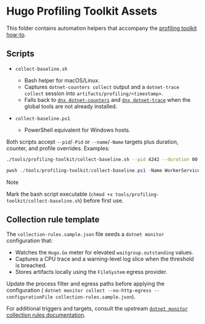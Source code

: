 # Hugo Profiling Toolkit Assets

This folder contains automation helpers that accompany the [profiling toolkit how-to](../../docs/how-to/profiling-toolkit.md).

## Scripts

- `collect-baseline.sh`
  - Bash helper for macOS/Linux.
  - Captures `dotnet-counters collect` output and a `dotnet-trace collect` session into `artifacts/profiling/<timestamp>`.
  - Falls back to [`dnx dotnet-counters`](https://learn.microsoft.com/dotnet/core/diagnostics/dotnet-counters#install) and [`dnx dotnet-trace`](https://learn.microsoft.com/dotnet/core/diagnostics/dotnet-trace#install) when the global tools are not already installed.

- `collect-baseline.ps1`
  - PowerShell equivalent for Windows hosts.

Both scripts accept `--pid`/`-Pid` or `--name`/`-Name` targets plus duration, counter, and profile overrides. Examples:

```bash
./tools/profiling-toolkit/collect-baseline.sh --pid 4242 --duration 00:02:00 --trace-duration 00:00:45
```

```powershell
pwsh ./tools/profiling-toolkit/collect-baseline.ps1 -Name WorkerService -Profile gc-verbose -SkipCounters
```

> [!NOTE]
> Mark the bash script executable (`chmod +x tools/profiling-toolkit/collect-baseline.sh`) before first use.

## Collection rule template

The `collection-rules.sample.json` file seeds a `dotnet monitor` configuration that:

- Watches the `Hugo.Go` meter for elevated `waitgroup.outstanding` values.
- Captures a CPU trace and a warning-level log slice when the threshold is breached.
- Stores artifacts locally using the `FileSystem` egress provider.

Update the process filter and egress paths before applying the configuration (
`dotnet monitor collect --no-http-egress --configurationFile collection-rules.sample.json`).

For additional triggers and targets, consult the upstream [`dotnet monitor` collection rules documentation](https://github.com/dotnet/dotnet-monitor/tree/main/documentation/collectionrules).
